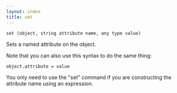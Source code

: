 ```yaml
---
layout: index
title: set
---
```


    set (object, string attribute name, any type value)

Sets a named attribute on the object.

Note that you can also use this syntax to do the same thing:

    object.attribute = value 

You only need to use the "set" command if you are constructing the attribute name using an expression.
